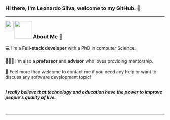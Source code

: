### Hi there, I'm Leonardo Silva, welcome to my GitHub. 👋

<hr />

<a href="https://www.linkedin.com/in/leonardo-silva-926bb25b/">
  <img align="left" width="26px" src="https://www.gov.br/observatorio/en/academic-programs/graduate-program-in-geophysics/images/linkedin.png"  />
</a>
<a href="mailto:leonardo.humberto@gmail.com">
  <img align="left" width="56px" src="https://ssl.gstatic.com/ui/v1/icons/mail/rfr/logo_gmail_lockup_default_1x_r2.png" />
</a>

<br/>

### About Me 🚀
💻 I’m a **Full-stack developer** with a PhD in computer Science. </br> </br>
👨🏼‍💻 I'm also a **professor** and **advisor** who loves providing mentorship. </br></br>
💬 Feel more than welcome to contact me if you need any help or want to discuss any software development topic! </br></br>
   
 <b><i>I really believe that technology and education have the power to improve people's quality of live. 
    
<br/>
<hr />
  
<!--
**leonardo-silva/leonardo-silva** is a ✨ _special_ ✨ repository because its `README.md` (this file) appears on your GitHub profile.

Here are some ideas to get you started:

- 🔭 I’m currently working on ...
- 🌱 I’m currently learning ...
- 👯 I’m looking to collaborate on ...
- 🤔 I’m looking for help with ...
- 💬 Ask me about ...
- 📫 How to reach me: ...
- 😄 Pronouns: ...
- ⚡ Fun fact: ...
-->
